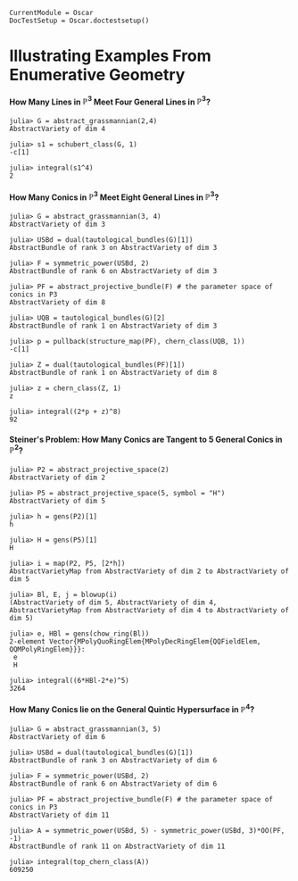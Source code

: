 ```@meta
CurrentModule = Oscar
DocTestSetup = Oscar.doctestsetup()
```

# Illustrating Examples From Enumerative Geometry

#### How Many Lines in $\mathbb P^3$ Meet Four General Lines in $\mathbb P^3$?

```jldoctest
julia> G = abstract_grassmannian(2,4)
AbstractVariety of dim 4

julia> s1 = schubert_class(G, 1)
-c[1]

julia> integral(s1^4)
2

```
#### How Many Conics in $\mathbb P^3$ Meet Eight General Lines in $\mathbb P^3$?

```jldoctest
julia> G = abstract_grassmannian(3, 4)
AbstractVariety of dim 3

julia> USBd = dual(tautological_bundles(G)[1])
AbstractBundle of rank 3 on AbstractVariety of dim 3

julia> F = symmetric_power(USBd, 2)
AbstractBundle of rank 6 on AbstractVariety of dim 3

julia> PF = abstract_projective_bundle(F) # the parameter space of conics in P3
AbstractVariety of dim 8

julia> UQB = tautological_bundles(G)[2]
AbstractBundle of rank 1 on AbstractVariety of dim 3

julia> p = pullback(structure_map(PF), chern_class(UQB, 1))
-c[1]

julia> Z = dual(tautological_bundles(PF)[1])
AbstractBundle of rank 1 on AbstractVariety of dim 8

julia> z = chern_class(Z, 1)
z

julia> integral((2*p + z)^8)
92

```

#### Steiner's Problem: How Many Conics are Tangent to 5 General Conics in $\mathbb P^2$?

```jldoctest
julia> P2 = abstract_projective_space(2)
AbstractVariety of dim 2

julia> P5 = abstract_projective_space(5, symbol = "H")
AbstractVariety of dim 5

julia> h = gens(P2)[1]
h

julia> H = gens(P5)[1]
H

julia> i = map(P2, P5, [2*h])
AbstractVarietyMap from AbstractVariety of dim 2 to AbstractVariety of dim 5

julia> Bl, E, j = blowup(i)
(AbstractVariety of dim 5, AbstractVariety of dim 4, AbstractVarietyMap from AbstractVariety of dim 4 to AbstractVariety of dim 5)

julia> e, HBl = gens(chow_ring(Bl))
2-element Vector{MPolyQuoRingElem{MPolyDecRingElem{QQFieldElem, QQMPolyRingElem}}}:
 e
 H

julia> integral((6*HBl-2*e)^5)
3264

```

#### How Many Conics lie on the General Quintic Hypersurface in $\mathbb P^4$?

```jldoctest
julia> G = abstract_grassmannian(3, 5)
AbstractVariety of dim 6

julia> USBd = dual(tautological_bundles(G)[1])
AbstractBundle of rank 3 on AbstractVariety of dim 6

julia> F = symmetric_power(USBd, 2)
AbstractBundle of rank 6 on AbstractVariety of dim 6

julia> PF = abstract_projective_bundle(F) # the parameter space of conics in P3
AbstractVariety of dim 11

julia> A = symmetric_power(USBd, 5) - symmetric_power(USBd, 3)*OO(PF, -1)
AbstractBundle of rank 11 on AbstractVariety of dim 11

julia> integral(top_chern_class(A))
609250

```






